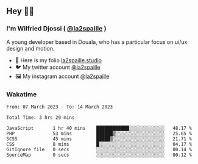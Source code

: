 ## Hey 👋🏾
### I'm Wilfried Djossi ( <a href="https://twitter.com/la2spaille/" target="_blank">@la2spaille</a> )
A young developer based in Douala, who has a particular focus on ui/ux design and motion.

- 🎨 Here is my folio [la2spaille.studio](https://la2spaille.studio/)
- 🐦 My twitter account [@la2spaille](https://twitter.com/la2spaille/)
- 🖼 My instagram account [@la2spaille](https://www.instagram.com/la2spaille/)

### Wakatime
<!--START_SECTION:waka-->

```text
From: 07 March 2023 - To: 14 March 2023

Total Time: 3 hrs 29 mins

JavaScript       1 hr 40 mins    ████████████░░░░░░░░░░░░░   48.17 %
PHP              53 mins         ██████▒░░░░░░░░░░░░░░░░░░   25.65 %
SCSS             45 mins         █████▒░░░░░░░░░░░░░░░░░░░   21.71 %
CSS              8 mins          █░░░░░░░░░░░░░░░░░░░░░░░░   04.17 %
GitIgnore file   0 secs          ░░░░░░░░░░░░░░░░░░░░░░░░░   00.14 %
SourceMap        0 secs          ░░░░░░░░░░░░░░░░░░░░░░░░░   00.12 %
```

<!--END_SECTION:waka-->
<!--
**la2spaille/la2spaille** is a ✨ _special_ ✨ repository because its `README.md` (this file) appears on your GitHub profile.

Here are some ideas to get you started:

- 🔭 I’m currently working on ...
- 🌱 I’m currently learning ...
- 👯 I’m looking to collaborate on ...
- 🤔 I’m looking for help with ...
- 💬 Ask me about ...
- 📫 How to reach me: ...
- 😄 Pronouns: ...
- ⚡ Fun fact: ...
-->
